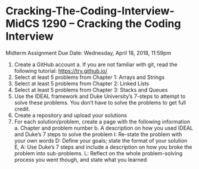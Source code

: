 # Cracking-The-Coding-Interview-MidCS 1290 – Cracking the Coding Interview
Midterm Assignment
Due Date: Wednesday, April 18, 2018, 11:59pm
1. Create a GitHub account
a. If you are not familiar with git, read the following tutorial:
https://try.github.io/
2. Select at least 5 problems from Chapter 1: Arrays and Strings
3. Select at least 5 problems from Chapter 2: Linked Lists
4. Select at least 5 problems from Chapter 3: Stacks and Queues
5. Use the IDEAL framework and Duke University’s 7-steps to attempt to solve these
problems. You don’t have to solve the problems to get full credit.
6. Create a repository and upload your solutions
7. For each solution/problem, create a page with the following information
a. Chapter and problem number
b. A description on how you used IDEAL and Duke’s 7 steps to solve the problem
I: Re-state the problem with your own words
D: Define your goals; state the format of your solution
E, A: Use Duke’s 7 steps and include a description on how you broke the problem
into sub-problems.
L: Reflect on the whole problem-solving process you went though, and state
what you learned
